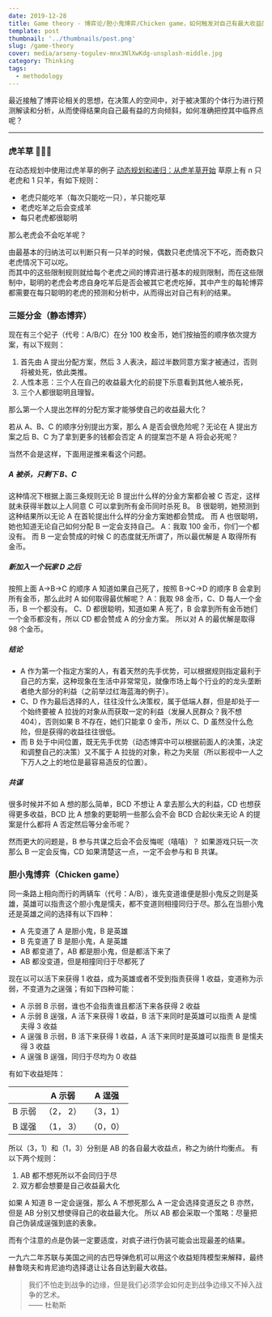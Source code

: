 ```yaml
---
date: 2019-12-28
title: Game theory - 博弈论/胆小鬼博弈/Chicken game，如何触发对自己有最大收益的纳什均衡点
template: post
thumbnail: '../thumbnails/post.png'
slug: /game-theory
cover: media/arseny-togulev-mnx3NlXwKdg-unsplash-middle.jpg
category: Thinking
tags:
  - methodology
---
```


最近接触了博弈论相关的思想，在决策人的空间中，对于被决策的个体行为进行预测解读和分析，从而使得结果向自己最有益的方向倾斜，如何准确把控其中临界点呢？

---

### 虎羊草 🐅🐑🌱

在动态规划中使用过虎羊草的例子 [动态规划和递归：从虎羊草开始](/dynamic-programming)
草原上有 n 只老虎和 1 只羊，有如下规则：

- 老虎只能吃羊（每次只能吃一只），羊只能吃草
- 老虎吃羊之后会变成羊
- 每只老虎都很聪明

那么老虎会不会吃羊呢？

由最基本的归纳法可以判断只有一只羊的时候，偶数只老虎情况下不吃，而奇数只老虎情况下可以吃。<br />
而其中的这些限制规则就给每个老虎之间的博弈进行基本的规则限制，而在这些限制中，聪明的老虎会考虑自身吃羊后是否会被其它老虎吃掉，其中产生的每轮博弈都需要在每只聪明的老虎的预测和分析中，从而得出对自己有利的结果。

### 三姬分金（静态博弈）

现在有三个妃子（代号：A/B/C）在分 100 枚金币，她们按抽签的顺序依次提方案，有以下规则：

1. 首先由 A 提出分配方案，然后 3 人表决，超过半数同意方案才被通过，否则将被处死，依此类推。
2. 人性本恶：三个人在自己的收益最大化的前提下乐意看到其他人被杀死，
3. 三个人都很聪明且理智。

那么第一个人提出怎样的分配方案才能够使自己的收益最大化？

若从 A、B、C 的顺序分别提出方案，那么 A 是否会很危险呢？无论在 A 提出方案之后 B、C 为了拿到更多的钱都会否定 A 的提案岂不是 A 将会必死呢？

当然不会是这样，下面用逆推来看这个问题。

##### A 被杀，只剩下 B、C

这种情况下根据上面三条规则无论 B 提出什么样的分金方案都会被 C 否定，这样就未获得半数以上人同意 C 可以拿到所有金币同时杀死 B。
B 很聪明，她预测到这种结果所以无论 A 在首轮提出什么样的分金方案她都会赞成。
而 A 也很聪明，她也知道无论自己如何分配 B 一定会支持自己。
A：我取 100 金币，你们一个都没有。
而 B 一定会赞成的时候 C 的态度就无所谓了，所以最优解是 A 取得所有金币。

##### 新加入一个玩家 D 之后

按照上面 A->B->C 的顺序 A 知道如果自己死了，按照 B->C->D 的顺序 B 会拿到所有金币，那么此时 A 如何取得最优解呢？
A：我取 98 金币，C、D 每人一个金币，B 一个都没有。
C、D 都很聪明，知道如果 A 死了，B 会拿到所有金币她们一个金币都没有，所以 CD 都会赞成 A 的分金方案。
所以对 A 的最优解是取得 98 个金币。

##### 结论

- A 作为第一个指定方案的人，有着天然的先手优势，可以根据规则指定最利于自己的方案，这种现象在生活中非常常见，就像市场上每个行业的的龙头垄断者绝大部分的利益（之前举过红海蓝海的例子）。
- C、D 作为最后选择的人，往往没什么决策权，属于低端人群，但是却处于一个始终要被 A 拉拢的对象从而获取一定的利益（发展人民群众？我不想 404），否则如果 B 不存在，她们只能拿 0 金币，所以 C、D 虽然没什么危险，但是获得的收益往往很低。
- 而 B 处于中间位置，既无先手优势（动态博弈中可以根据前面人的决策，决定和调整自己的决策）又不属于 A 拉拢的对象，称之为夹层（所以影视中一人之下万人之上的地位是最容易造反的位置）。

##### 共谋

很多时候并不如 A 想的那么简单，BCD 不想让 A 拿去那么大的利益，CD 也想获得更多收益，BCD 比 A 想象的更聪明一些那么会不会 BCD 合起伙来无论 A 的提案是什么都将 A 否定然后等分金币呢？

然而更大的问题是，B 参与共谋之后会不会反悔呢（嘻嘻）？
如果游戏只玩一次那么 B 一定会反悔，CD 如果清楚这一点，一定不会参与和 B 共谋。

### 胆小鬼博弈（Chicken game）

同一条路上相向而行的两辆车（代号：A/B），谁先变道谁便是胆小鬼反之则是英雄，英雄可以指责这个胆小鬼是懦夫，都不变道则相撞同归于尽。那么在当胆小鬼还是英雄之间的选择有以下四种：

- A 先变道了 A 是胆小鬼，B 是英雄
- B 先变道了 B 是胆小鬼，A 是英雄
- AB 都变道了，AB 都是胆小鬼，但是都活下来了
- AB 都没变道，但是相撞同归于尽都死了

现在以可以活下来获得 1 收益，成为英雄或者不受到指责获得 1 收益，变道称为示弱，不变道为之逞强；有如下四种可能：

- A 示弱 B 示弱，谁也不会指责谁且都活下来各获得 2 收益
- A 示弱 B 逞强，A 活下来获得 1 收益，B 活下来同时是英雄可以指责 A 是懦夫得 3 收益
- A 逞强 B 示弱，B 活下来获得 1 收益，A 活下来同时是英雄可以指责 B 是懦夫得 3 收益
- A 逞强 B 逞强，同归于尽均为 0 收益

有如下收益矩阵：

|        |  A 示弱   |  A 逞强  |
| :----: | :-------: | :------: |
| B 示弱 | （2， 2） | （3，1） |
| B 逞强 | （1， 3） | （0，0） |

所以（3，1）和（1，3）分别是 AB 的各自最大收益点，称之为纳什均衡点。
有以下两个规则：

1. AB 都不想死所以不会同归于尽
2. 双方都会想要是自己收益最大化

如果 A 知道 B 一定会逞强，那么 A 不想死那么 A 一定会选择变道反之 B 亦然，但是 AB 分别又想使得自己的收益最大化。
所以 AB 都会采取一个策略：尽量把自己伪装成逞强到底的表象。

而有个注意的点是伪装一定要适度，对疯子进行伪装可能会出现最差的结果。

一九六二年苏联与美国之间的古巴导弹危机可以用这个收益矩阵模型来解释，最终赫鲁晓夫和肯尼迪均选择退让让各自达到最大收益。

> 我们不怕走到战争的边缘，但是我们必须学会如何走到战争边缘又不掉入战争的艺术。<br />
> —— 杜勒斯
